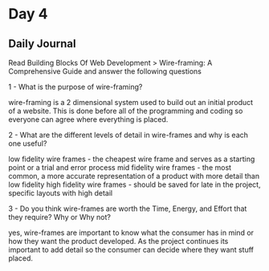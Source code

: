 # Day 4

## Daily Journal

Read Building Blocks Of Web Development > Wire-framing: A Comprehensive Guide and answer the following questions

1 - What is the purpose of wire-framing?

wire-framing is a 2 dimensional system used to build out an initial product of a website. This is done before all of the programming and coding so everyone can agree where everything is placed.

2 - What are the different levels of detail in wire-frames and why is each one useful?

low fidelity wire frames - the cheapest wire frame and serves as a starting point or a trial and error process 
mid fidelity wire frames - the most common, a more accurate representation of a product with more detail than low fidelity
high fidelity wire frames - should be saved for late in the project, specific layouts with high detail


3 - Do you think wire-frames are worth the Time, Energy, and Effort that they require? Why or Why not?

yes, wire-frames are important to know what the consumer has in mind or how they want the product developed. As the project continues its important to add detail so the consumer can decide where they want stuff placed.